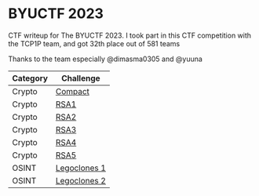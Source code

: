 # BYUCTF 2023
CTF writeup for The BYUCTF 2023. I took part in this CTF competition with the TCP1P team, and got 32th place out of 581 teams

Thanks to the team especially @dimasma0305 and @yuuna

| Category | Challenge |
| --- | --- |
| Crypto | [Compact](/BYUCTF%202023/Compact/)
| Crypto | [RSA1](/BYUCTF%202023/RSA1/)
| Crypto | [RSA2](/BYUCTF%202023/RSA2/)
| Crypto | [RSA3](/BYUCTF%202023/RSA3/)
| Crypto | [RSA4](/BYUCTF%202023/RSA4/)
| Crypto | [RSA5](/BYUCTF%202023/RSA5/)
| OSINT | [Legoclones 1](/BYUCTF%202023/Legoclones%201/)
| OSINT | [Legoclones 2](/BYUCTF%202023/Legoclones%202/)